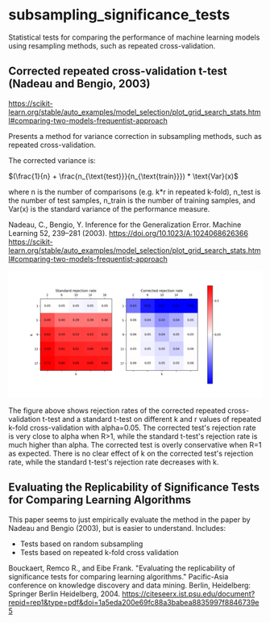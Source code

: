 # subsampling_significance_tests

Statistical tests for comparing the performance of machine learning models using resampling methods, such as repeated cross-validation.

## Corrected repeated cross-validation t-test (Nadeau and Bengio, 2003)

https://scikit-learn.org/stable/auto_examples/model_selection/plot_grid_search_stats.html#comparing-two-models-frequentist-approach

Presents a method for variance correction in subsampling methods, such as repeated cross-validation.

The corrected variance is:

$(\frac{1}{n} + \frac{n_{\text{test}}}{n_{\text{train}}}) * \text{Var}(x)$

where n is the number of comparisons (e.g. k*r in repeated k-fold), n_test is the number of test samples, n_train is the number of training samples, and Var(x) is the standard variance of the performance measure.

Nadeau, C., Bengio, Y. Inference for the Generalization Error. Machine Learning 52, 239–281 (2003). https://doi.org/10.1023/A:1024068626366
https://scikit-learn.org/stable/auto_examples/model_selection/plot_grid_search_stats.html#comparing-two-models-frequentist-approach

![](fig/heatmap.png)

The figure above shows rejection rates of the corrected repeated cross-validation t-test and a standard t-test on different k and r values of repeated k-fold cross-validation with alpha=0.05.
The corrected test's rejection rate is very close to alpha when R>1, while the standard t-test's rejection rate is much higher than alpha.
The corrected test is overly conservative when R=1 as expected.
There is no clear effect of k on the corrected test's rejection rate, while the standard t-test's rejection rate decreases with k.

## Evaluating the Replicability of Significance Tests for Comparing Learning Algorithms

This paper seems to just empirically evaluate the method in the paper by Nadeau and Bengio (2003), but is easier to understand. Includes:

- Tests based on random subsampling
- Tests based on repeated k-fold cross validation

Bouckaert, Remco R., and Eibe Frank. "Evaluating the replicability of significance tests for comparing learning algorithms." Pacific-Asia conference on knowledge discovery and data mining. Berlin, Heidelberg: Springer Berlin Heidelberg, 2004.
https://citeseerx.ist.psu.edu/document?repid=rep1&type=pdf&doi=1a5eda200e69fc88a3babea8835997f8846739e5
